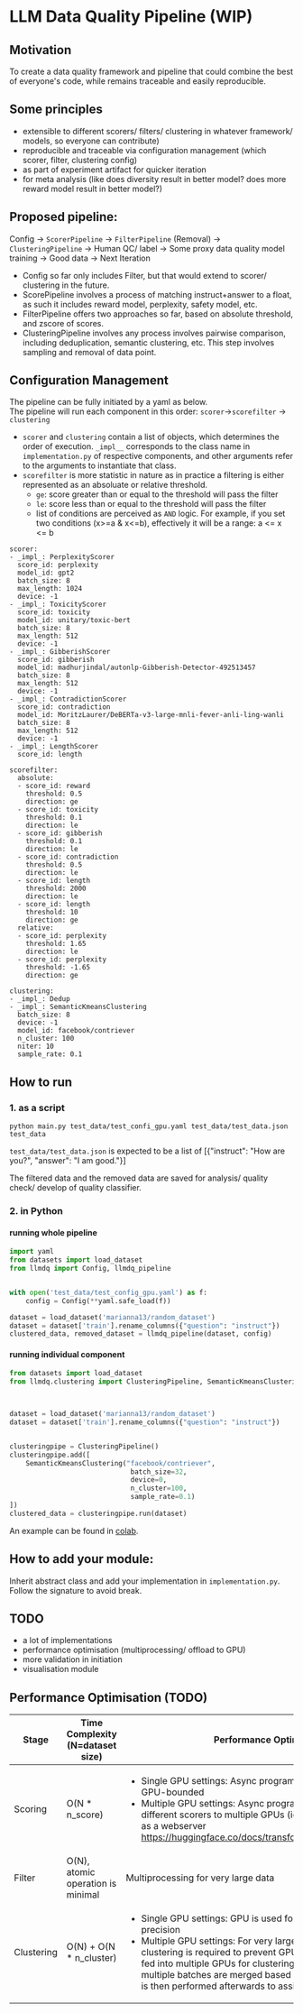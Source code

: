 # LLM Data Quality Pipeline (WIP)
## Motivation
To create a data quality framework and pipeline that could combine the best of everyone's code, while remains traceable and easily reproducible.

## Some principles
- extensible to different scorers/ filters/ clustering in whatever framework/ models, so everyone can contribute)
- reproducible and traceable via configuration management (which scorer, filter, clustering config)
- as part of experiment artifact for quicker iteration
- for meta analysis (like does diversity result in better model? does more reward model result in better model?)

## Proposed pipeline:
Config -> `ScorerPipeline` -> `FilterPipeline` (Removal) -> `ClusteringPipeline` -> Human QC/ label -> Some proxy data quality model training -> Good data -> Next Iteration

- Config so far only includes Filter, but that would extend to scorer/ clustering in the future.
- ScorePipeline involves a process of matching instruct+answer to a float, as such it includes reward model, perplexity, safety model, etc.
- FilterPipeline offers two approaches so far, based on absolute threshold, and zscore of scores.
- ClusteringPipeline involves any process involves pairwise comparison, including deduplication, semantic clustering, etc. This step involves sampling and removal of data point.

## Configuration Management
The pipeline can be fully initiated by a yaml as below.  
The pipeline will run each component in this order: `scorer`->`scorefilter` -> `clustering`  
- `scorer` and `clustering` contain a list of objects, which determines the order of execution.
`_impl__` corresponds to the class name in `implementation.py` of respective components, and other arguments refer to the arguments to instantiate that class.
- `scorefilter` is more statistic in nature as in practice a filtering is either represented as an absoluate or relative threshold.
  - `ge`: score greater than or equal to the threshold will pass the filter
  - `le`: score less than or equal to the threshold will pass the filter
  - list of conditions are perceived as `AND` logic. For example, if you set two conditions (x>=a & x<=b), effectively it will be a range: a <= x <= b

```shell
scorer:
- _impl_: PerplexityScorer
  score_id: perplexity
  model_id: gpt2
  batch_size: 8
  max_length: 1024
  device: -1
- _impl_: ToxicityScorer
  score_id: toxicity
  model_id: unitary/toxic-bert
  batch_size: 8
  max_length: 512
  device: -1
- _impl_: GibberishScorer
  score_id: gibberish
  model_id: madhurjindal/autonlp-Gibberish-Detector-492513457
  batch_size: 8
  max_length: 512
  device: -1
- _impl_: ContradictionScorer
  score_id: contradiction
  model_id: MoritzLaurer/DeBERTa-v3-large-mnli-fever-anli-ling-wanli
  batch_size: 8
  max_length: 512
  device: -1
- _impl_: LengthScorer
  score_id: length

scorefilter:
  absolute:
  - score_id: reward
    threshold: 0.5
    direction: ge
  - score_id: toxicity
    threshold: 0.1
    direction: le
  - score_id: gibberish
    threshold: 0.1
    direction: le
  - score_id: contradiction
    threshold: 0.5
    direction: le
  - score_id: length
    threshold: 2000
    direction: le
  - score_id: length
    threshold: 10
    direction: ge
  relative:
  - score_id: perplexity
    threshold: 1.65
    direction: le
  - score_id: perplexity
    threshold: -1.65
    direction: ge

clustering:
- _impl_: Dedup
- _impl_: SemanticKmeansClustering
  batch_size: 8
  device: -1
  model_id: facebook/contriever
  n_cluster: 100
  niter: 10
  sample_rate: 0.1
```

## How to run
### 1. as a script
```shell
python main.py test_data/test_confi_gpu.yaml test_data/test_data.json test_data
```
`test_data/test_data.json` is expected to be a list of [{"instruct": "How are you?", "answer": "I am good."}]

The filtered data and the removed data are saved for analysis/ quality check/ develop of quality classifier.

### 2. in Python
#### running whole pipeline
```python
import yaml
from datasets import load_dataset
from llmdq import Config, llmdq_pipeline


with open('test_data/test_config_gpu.yaml') as f:
    config = Config(**yaml.safe_load(f))

dataset = load_dataset('marianna13/random_dataset')
dataset = dataset['train'].rename_columns({"question": "instruct"})
clustered_data, removed_dataset = llmdq_pipeline(dataset, config)
```
#### running individual component
```python
from datasets import load_dataset
from llmdq.clustering import ClusteringPipeline, SemanticKmeansClustering



dataset = load_dataset('marianna13/random_dataset')
dataset = dataset['train'].rename_columns({"question": "instruct"})


clusteringpipe = ClusteringPipeline()
clusteringpipe.add([
    SemanticKmeansClustering("facebook/contriever",
                              batch_size=32,
                              device=0,
                              n_cluster=100,
                              sample_rate=0.1)
])
clustered_data = clusteringpipe.run(dataset)
```

An example can be found in [colab](https://colab.research.google.com/drive/1zGvPjHXDQiGq1c9SIYS_tZAzcFIWOICj?usp=sharing&authuser=2#scrollTo=tUEPRDMoH6Bi).


## How to add your module:
Inherit abstract class and add your implementation in `implementation.py`. Follow the signature to avoid break.


## TODO
- a lot of implementations
- performance optimisation (multiprocessing/ offload to GPU)
- more validation in initiation
- visualisation module

## Performance Optimisation (TODO)
Stage  | Time Complexity  (N=dataset size) |  Performance Optimisers
--- | --- | --- 
Scoring | O(N * n_score) | <ul><li>Single GPU settings: Async programming won’t help as it’s GPU-bounded</li><li>Multiple GPU settings: Async programming to dispatch different scorers to multiple GPUs (ie. we treat individual GPU as a webserver https://huggingface.co/docs/transformers/pipeline_webserver)
Filter | O(N), atomic operation is minimal | Multiprocessing for very large data
Clustering |O(N) + O(N * n_cluster)| <ul><li>Single GPU settings: GPU is used for clustering, use of half precision</li><li>Multiple GPU settings: For very large data, agglomerative clustering is required to prevent GPU OOM. Batches of data are fed into multiple GPUs for clustering. Then, clusters from multiple batches are merged based on centroids.  ANN search is then performed afterwards to assign clusters.

